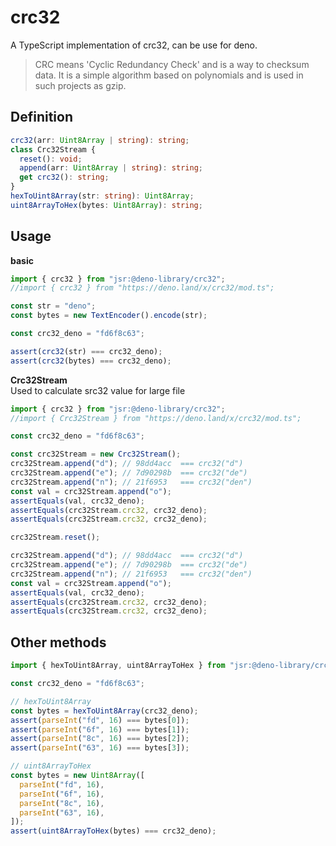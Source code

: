 # crc32

A TypeScript implementation of crc32, can be use for deno.

> CRC means 'Cyclic Redundancy Check' and is a way to checksum data. It is a simple algorithm based on polynomials and is used in such projects as gzip.

## Definition

```ts
crc32(arr: Uint8Array | string): string;
class Crc32Stream {
  reset(): void;
  append(arr: Uint8Array | string): string;
  get crc32(): string;
}
hexToUint8Array(str: string): Uint8Array;
uint8ArrayToHex(bytes: Uint8Array): string;
```

## Usage

**basic**

```ts
import { crc32 } from "jsr:@deno-library/crc32";
//import { crc32 } from "https://deno.land/x/crc32/mod.ts";

const str = "deno";
const bytes = new TextEncoder().encode(str);

const crc32_deno = "fd6f8c63";

assert(crc32(str) === crc32_deno);
assert(crc32(bytes) === crc32_deno);
```

**Crc32Stream**  
Used to calculate src32 value for large file

```ts
import { crc32 } from "jsr:@deno-library/crc32";
//import { Crc32Stream } from "https://deno.land/x/crc32/mod.ts";

const crc32_deno = "fd6f8c63";

const crc32Stream = new Crc32Stream();
crc32Stream.append("d"); // 98dd4acc  === crc32("d")
crc32Stream.append("e"); // 7d90298b  === crc32("de")
crc32Stream.append("n"); // 21f6953   === crc32("den")
const val = crc32Stream.append("o");
assertEquals(val, crc32_deno);
assertEquals(crc32Stream.crc32, crc32_deno);
assertEquals(crc32Stream.crc32, crc32_deno);

crc32Stream.reset();

crc32Stream.append("d"); // 98dd4acc  === crc32("d")
crc32Stream.append("e"); // 7d90298b  === crc32("de")
crc32Stream.append("n"); // 21f6953   === crc32("den")
const val = crc32Stream.append("o");
assertEquals(val, crc32_deno);
assertEquals(crc32Stream.crc32, crc32_deno);
assertEquals(crc32Stream.crc32, crc32_deno);
```

## Other methods

```ts
import { hexToUint8Array, uint8ArrayToHex } from "jsr:@deno-library/crc32";

const crc32_deno = "fd6f8c63";

// hexToUint8Array
const bytes = hexToUint8Array(crc32_deno);
assert(parseInt("fd", 16) === bytes[0]);
assert(parseInt("6f", 16) === bytes[1]);
assert(parseInt("8c", 16) === bytes[2]);
assert(parseInt("63", 16) === bytes[3]);

// uint8ArrayToHex
const bytes = new Uint8Array([
  parseInt("fd", 16),
  parseInt("6f", 16),
  parseInt("8c", 16),
  parseInt("63", 16),
]);
assert(uint8ArrayToHex(bytes) === crc32_deno);
```
